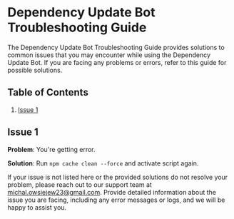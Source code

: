 # Dependency Update Bot Troubleshooting Guide

The Dependency Update Bot Troubleshooting Guide provides solutions to common issues that you may encounter while using the Dependency Update Bot. If you are facing any problems or errors, refer to this guide for possible solutions.

## Table of Contents

1. [Issue 1](#issue-1)

## Issue 1

**Problem**: You're getting error.

**Solution**: Run `npm cache clean --force` and activate script again.

If your issue is not listed here or the provided solutions do not resolve your problem, please reach out to our support team at michal.owsiejew23@gmail.com. Provide detailed information about the issue you are facing, including any error messages or logs, and we will be happy to assist you.